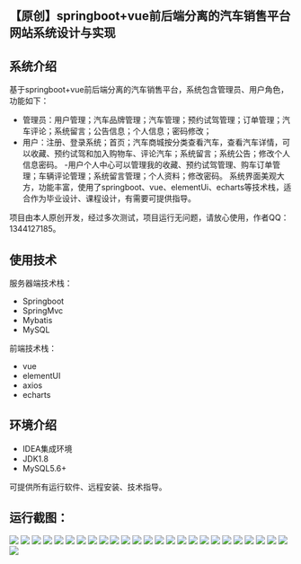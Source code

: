## 【原创】springboot+vue前后端分离的汽车销售平台网站系统设计与实现

## 系统介绍

基于springboot+vue前后端分离的汽车销售平台，系统包含管理员、用户角色，功能如下：
- 管理员：用户管理；汽车品牌管理；汽车管理；预约试驾管理；订单管理；汽车评论；系统留言；公告信息；个人信息；密码修改；
- 用户：注册、登录系统；首页；汽车商城按分类查看汽车，查看汽车详情，可以收藏、预约试驾和加入购物车、评论汽车；系统留言；系统公告；修改个人信息密码。
-用户个人中心可以管理我的收藏、预约试驾管理、购车订单管理；车辆评论管理；系统留言管理；个人资料；修改密码。
系统界面美观大方，功能丰富，使用了springboot、vue、elementUi、echarts等技术栈，适合作为毕业设计、课程设计，有需要可提供指导。

项目由本人原创开发，经过多次测试，项目运行无问题，请放心使用，作者QQ：1344127185。

## 使用技术

服务器端技术栈：

- Springboot
- SpringMvc
- Mybatis
- MySQL

前端技术栈：

- vue
- elementUI
- axios
- echarts

## 环境介绍

- IDEA集成环境
- JDK1.8
- MySQL5.6+

可提供所有运行软件、远程安装、技术指导。

## 运行截图：
![](https://github.com/itcoderyhl/car-server/blob/main/images/1.png)
![](https://github.com/itcoderyhl/car-server/blob/main/images/2.png)
![](https://github.com/itcoderyhl/car-server/blob/main/images/3.png)
![](https://github.com/itcoderyhl/car-server/blob/main/images/4.png)
![](https://github.com/itcoderyhl/car-server/blob/main/images/5.png)
![](https://github.com/itcoderyhl/car-server/blob/main/images/6.png)
![](https://github.com/itcoderyhl/car-server/blob/main/images/7.png)
![](https://github.com/itcoderyhl/car-server/blob/main/images/8.png)
![](https://github.com/itcoderyhl/car-server/blob/main/images/9.png)
![](https://github.com/itcoderyhl/car-server/blob/main/images/10.png)
![](https://github.com/itcoderyhl/car-server/blob/main/images/11.png)
![](https://github.com/itcoderyhl/car-server/blob/main/images/12.png)
![](https://github.com/itcoderyhl/car-server/blob/main/images/13.png)
![](https://github.com/itcoderyhl/car-server/blob/main/images/14.png)
![](https://github.com/itcoderyhl/car-server/blob/main/images/15.png)
![](https://github.com/itcoderyhl/car-server/blob/main/images/16.png)
![](https://github.com/itcoderyhl/car-server/blob/main/images/17.png)
![](https://github.com/itcoderyhl/car-server/blob/main/images/18.png)
![](https://github.com/itcoderyhl/car-server/blob/main/images/19.png)
![](https://github.com/itcoderyhl/car-server/blob/main/images/20.png)
![](https://github.com/itcoderyhl/car-server/blob/main/images/21.png)
![](https://github.com/itcoderyhl/car-server/blob/main/images/22.png)
![](https://github.com/itcoderyhl/car-server/blob/main/images/23.png)
![](https://github.com/itcoderyhl/car-server/blob/main/images/24.png)
![](https://github.com/itcoderyhl/car-server/blob/main/images/25.png)
![](https://github.com/itcoderyhl/car-server/blob/main/images/26.png)

